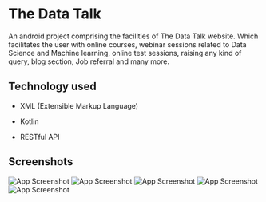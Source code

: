 
# The Data Talk

An android project comprising the facilities of The Data Talk website. Which facilitates the user with online courses, webinar sessions related to Data Science and Machine learning, online test sessions, raising any kind of query, blog section, Job referral and many more.


## Technology used

- XML (Extensible Markup Language)

- Kotlin

- RESTful API


## Screenshots

![App Screenshot](https://github.com/R-Mohnish-Kumar/The-Data-Talk/blob/main/Screenshots/Screenshot_2023-01-16-10-50-21-29_368c85ecd0bee1c76fa8b108ccf5b253.jpg?raw=true)
![App Screenshot](https://github.com/R-Mohnish-Kumar/The-Data-Talk/blob/main/Screenshots/Screenshot_2023-01-16-10-47-10-63_368c85ecd0bee1c76fa8b108ccf5b253.jpg?raw=true)
![App Screenshot](https://github.com/R-Mohnish-Kumar/The-Data-Talk/blob/main/Screenshots/Screenshot_2023-01-16-10-47-22-28_368c85ecd0bee1c76fa8b108ccf5b253.jpg?raw=true)
![App Screenshot](https://github.com/R-Mohnish-Kumar/The-Data-Talk/blob/main/Screenshots/Screenshot_2023-01-16-10-47-33-67_368c85ecd0bee1c76fa8b108ccf5b253.jpg?raw=true)
![App Screenshot](https://github.com/R-Mohnish-Kumar/The-Data-Talk/blob/main/Screenshots/Screenshot_2023-01-16-10-48-30-05_368c85ecd0bee1c76fa8b108ccf5b253.jpg?raw=true)


